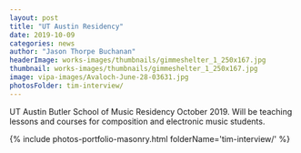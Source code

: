 ```yaml
---
layout: post
title: "UT Austin Residency"
date: 2019-10-09
categories: news
author: "Jason Thorpe Buchanan"
headerImage: works-images/thumbnails/gimmeshelter_1_250x167.jpg
thumbnail: works-images/thumbnails/gimmeshelter_1_250x167.jpg
image: vipa-images/Avaloch-June-28-03631.jpg
photosFolder: tim-interview/
---
```


UT Austin Butler School of Music Residency October 2019. Will be teaching lessons and courses for composition and electronic music students.

<!-- <img class="float-sm-right col-sm-4 col-lg-3 pr-0 pb-sm-5 pb-md-3" src="{{ site.images }}/vipa-images/Avaloch-June-28-03611.jpg"> -->


{% include photos-portfolio-masonry.html folderName='tim-interview/' %}
